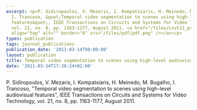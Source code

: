 ```yaml
---
excerpt: <p>P. Sidiropoulos, V. Mezaris, I. Kompatsiaris, H. Meinedo, M. Bugalho,
  I. Trancoso, &quot;Temporal video segmentation to scenes using high-level audiovisual
  features&quot;, IEEE Transactions on Circuits and Systems for Video Technology,
  vol. 21, no. 8, pp. 1163-1177, August 2011. <a href="/files/csvt11_preprint.pdf"><img
  align="top" alt="" border="0" src="/files/pdf/pdf.png" /></a></p>
types: publication
tags: journal_publications
publication_date: '2011-03-14T00:00:00'
layout: publication
title: Temporal video segmentation to scenes using high-level audiovisual features
date: '2011-03-14T17:38:24+02:00'
---
```

<p>P. Sidiropoulos, V. Mezaris, I. Kompatsiaris, H. Meinedo, M. Bugalho, I. Trancoso, &quot;Temporal video segmentation to scenes using high-level audiovisual features&quot;, IEEE Transactions on Circuits and Systems for Video Technology, vol. 21, no. 8, pp. 1163-1177, August 2011. <a href="/files/csvt11_preprint.pdf"><img align="top" alt="" border="0" src="/files/pdf/pdf.png" /></a></p>
